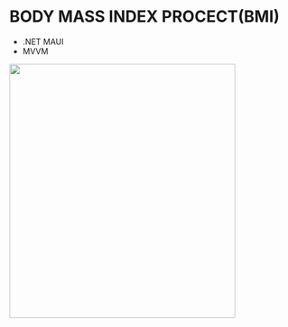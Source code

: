 # BODY MASS INDEX PROCECT(BMI)

- .NET MAUI
- MVVM

<img align="left" src="https://github.com/BusraYorulmaz/BMI/blob/main/screenshots/bmı_screen.png" width="400" height="450" />

 
